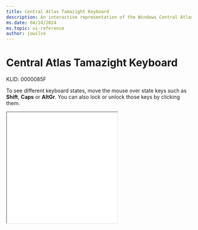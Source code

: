 ```yaml
---
title: Central Atlas Tamazight Keyboard
description: An interactive representation of the Windows Central Atlas Tamazight keyboard. To see different keyboard states, click or move the mouse over the state keys.
ms.date: 04/24/2024
ms.topic: ui-reference
author: jowilco
---
```


# Central Atlas Tamazight Keyboard

KLID: 0000085F

To see different keyboard states, move the mouse over state keys such as **Shift**, **Caps** or **AltGr**. You can also lock or unlock those keys by clicking them.

<iframe src="kbdtzm.html" height="300"></iframe>

